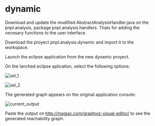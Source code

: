 # dynamic

Download and update the modified AbstractAnalysisHandler.java on the pnpl.analysis, package pnpl.analysis.handlers. Thats for adding the necesary functions to the user interface.

Download the proyect pnpl.analysis.dynamic and import it to the workspace.

Launch the eclipse application from the new dynamic proyect.

On the lanched eclipse aplication, select the following options:

![sel_1](https://github.com/TGF-2023-24/dynamic/assets/24668344/5298e2ef-c808-48fc-954d-573926acf3d7)

![sel_2](https://github.com/TGF-2023-24/dynamic/assets/24668344/22978eaf-55a9-4814-8658-412f088898eb)

The generated graph appears on the original application console: 

![current_output](https://github.com/TGF-2023-24/dynamic/assets/24668344/1638767a-9693-417f-b96f-3d0fe0c08a9b)

Paste the output on http://magjac.com/graphviz-visual-editor/ to see the generated reachability graph.
